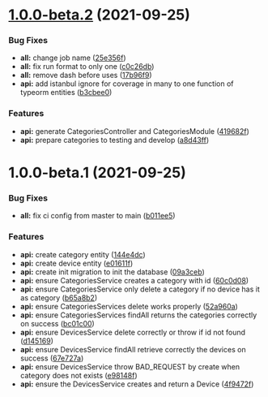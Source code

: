 # [1.0.0-beta.2](https://github.com/guifonte/dev-ice/compare/v1.0.0-beta.1...v1.0.0-beta.2) (2021-09-25)

### Bug Fixes

- **all:** change job name ([25e356f](https://github.com/guifonte/dev-ice/commit/25e356f680ef9eb962803c940eb8dee9b6c61dc3))
- **all:** fix run format to only one ([c0c26db](https://github.com/guifonte/dev-ice/commit/c0c26dbc89e554af4e4fd42edfd3158bca8206c7))
- **all:** remove dash before uses ([17b96f9](https://github.com/guifonte/dev-ice/commit/17b96f959ff3ec9e138176f58ef38777a35562e8))
- **api:** add istanbul ignore for coverage in many to one function of typeorm entities ([b3cbee0](https://github.com/guifonte/dev-ice/commit/b3cbee0c3c41a48b4df8a193bcd3e6d25ea8ccc7))

### Features

- **api:** generate CategoriesController and CategoriesModule ([419682f](https://github.com/guifonte/dev-ice/commit/419682f57f720e63a323c8477862558325844bdf))
- **api:** prepare categories to testing and develop ([a8d43ff](https://github.com/guifonte/dev-ice/commit/a8d43ffd98400b97d42ef5b5b7f307dc579bde15))

# 1.0.0-beta.1 (2021-09-25)

### Bug Fixes

- **all:** fix ci config from master to main ([b011ee5](https://github.com/guifonte/dev-ice/commit/b011ee5e9aaac40bba08e0d90633f27ad0306cd9))

### Features

- **api:** create category entity ([144e4dc](https://github.com/guifonte/dev-ice/commit/144e4dc4c4afa484c6fb09feda8ccc46de17e828))
- **api:** create device entity ([e01611f](https://github.com/guifonte/dev-ice/commit/e01611f769e67aa29a88848d66159eaea9fa0ce3))
- **api:** create init migration to init the database ([09a3ceb](https://github.com/guifonte/dev-ice/commit/09a3ceb45b81ec54ef08ca37f8b1a2803aab7f40))
- **api:** ensure CategoriesService creates a category with id ([60c0d08](https://github.com/guifonte/dev-ice/commit/60c0d087929af47eb00c101f7d5901c5f4e76add))
- **api:** ensure CategoriesService only delete a category if no device has it as category ([b65a8b2](https://github.com/guifonte/dev-ice/commit/b65a8b25eac4e89f5c9d7ff3ef8ed57fadeed2b4))
- **api:** ensure CategoriesServices delete works properly ([52a960a](https://github.com/guifonte/dev-ice/commit/52a960aaf6b38f7bd00fe52c85d9b1614c87e43d))
- **api:** ensure CategoriesServices findAll returns the categories correctly on success ([bc01c00](https://github.com/guifonte/dev-ice/commit/bc01c0033cee55b2709b08edcf51eaba2d474cae))
- **api:** ensure DevicesService delete correctly or throw if id not found ([d145169](https://github.com/guifonte/dev-ice/commit/d145169cad732c29aef157673e0f51abcce1999b))
- **api:** ensure DevicesService findAll retrieve correctly the devices on success ([67e727a](https://github.com/guifonte/dev-ice/commit/67e727ad798ae75a45a5234ebb6453cf6a09e22e))
- **api:** ensure DevicesService throw BAD_REQUEST by create when category does not exists ([e98148f](https://github.com/guifonte/dev-ice/commit/e98148f18e6c9b272a4768f2fc4b50335e93c835))
- **api:** ensure the DevicesService creates and return a Device ([4f9472f](https://github.com/guifonte/dev-ice/commit/4f9472f07484661395310296d046b0a937116253))
